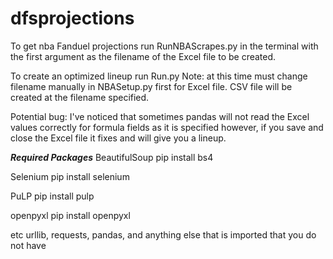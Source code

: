 # dfsprojections

To get nba Fanduel projections run RunNBAScrapes.py in the terminal with the first argument as the filename of the Excel file to be created.

To create an optimized lineup run Run.py Note: at this time must change filename manually in NBASetup.py first for Excel file.  CSV file will be created at the filename specified.  

Potential bug:  I've noticed that sometimes pandas will not read the Excel values correctly for formula fields as it is specified however, if you save and close the Excel file it fixes and will give you a lineup.

***Required Packages***
BeautifulSoup
pip install bs4

Selenium
pip install selenium

PuLP
pip install pulp

openpyxl
pip install openpyxl

etc urllib, requests, pandas, and anything else that is imported that you do not have
